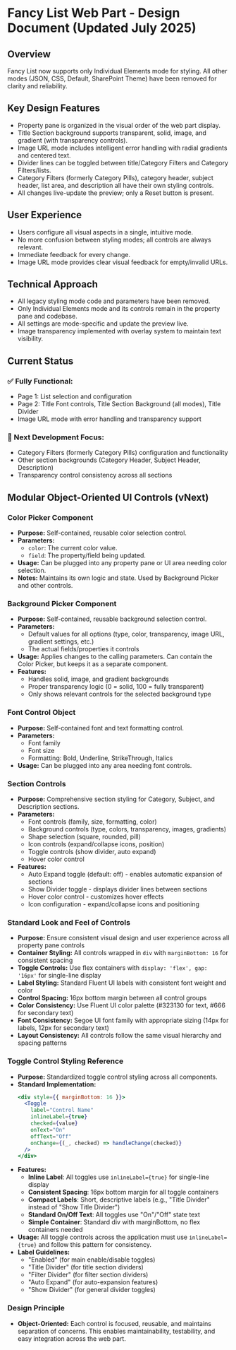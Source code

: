 # Fancy List Web Part - Design Document (Updated July 2025)

## Overview
Fancy List now supports only Individual Elements mode for styling. All other modes (JSON, CSS, Default, SharePoint Theme) have been removed for clarity and reliability.

## Key Design Features
- Property pane is organized in the visual order of the web part display.
- Title Section background supports transparent, solid, image, and gradient (with transparency controls).
- Image URL mode includes intelligent error handling with radial gradients and centered text.
- Divider lines can be toggled between title/Category Filters and Category Filters/lists.
- Category Filters (formerly Category Pills), category header, subject header, list area, and description all have their own styling controls.
- All changes live-update the preview; only a Reset button is present.

## User Experience
- Users configure all visual aspects in a single, intuitive mode.
- No more confusion between styling modes; all controls are always relevant.
- Immediate feedback for every change.
- Image URL mode provides clear visual feedback for empty/invalid URLs.

## Technical Approach
- All legacy styling mode code and parameters have been removed.
- Only Individual Elements mode and its controls remain in the property pane and codebase.
- All settings are mode-specific and update the preview live.
- Image transparency implemented with overlay system to maintain text visibility.

## Current Status
### ✅ Fully Functional:
- Page 1: List selection and configuration
- Page 2: Title Font controls, Title Section Background (all modes), Title Divider
- Image URL mode with error handling and transparency support

### 🔄 Next Development Focus:
- Category Filters (formerly Category Pills) configuration and functionality
- Other section backgrounds (Category Header, Subject Header, Description)
- Transparency control consistency across all sections

## Modular Object-Oriented UI Controls (vNext)

### Color Picker Component
- **Purpose:** Self-contained, reusable color selection control.
- **Parameters:**
  - `color`: The current color value.
  - `field`: The property/field being updated.
- **Usage:** Can be plugged into any property pane or UI area needing color selection.
- **Notes:** Maintains its own logic and state. Used by Background Picker and other controls.

### Background Picker Component
- **Purpose:** Self-contained, reusable background selection control.
- **Parameters:**
  - Default values for all options (type, color, transparency, image URL, gradient settings, etc.)
  - The actual fields/properties it controls
- **Usage:** Applies changes to the calling parameters. Can contain the Color Picker, but keeps it as a separate component.
- **Features:**
  - Handles solid, image, and gradient backgrounds
  - Proper transparency logic (0 = solid, 100 = fully transparent)
  - Only shows relevant controls for the selected background type

### Font Control Object
- **Purpose:** Self-contained font and text formatting control.
- **Parameters:**
  - Font family
  - Font size
  - Formatting: Bold, Underline, StrikeThrough, Italics
- **Usage:** Can be plugged into any area needing font controls.

### Section Controls
- **Purpose:** Comprehensive section styling for Category, Subject, and Description sections.
- **Parameters:**
  - Font controls (family, size, formatting, color)
  - Background controls (type, colors, transparency, images, gradients)
  - Shape selection (square, rounded, pill)
  - Icon controls (expand/collapse icons, position)
  - Toggle controls (show divider, auto expand)
  - Hover color control
- **Features:**
  - Auto Expand toggle (default: off) - enables automatic expansion of sections
  - Show Divider toggle - displays divider lines between sections
  - Hover color control - customizes hover effects
  - Icon configuration - expand/collapse icons and positioning

### Standard Look and Feel of Controls
- **Purpose:** Ensure consistent visual design and user experience across all property pane controls
- **Container Styling:** All controls wrapped in `div` with `marginBottom: 16` for consistent spacing
- **Toggle Controls:** Use flex containers with `display: 'flex', gap: '16px'` for single-line display
- **Label Styling:** Standard Fluent UI labels with consistent font weight and color
- **Control Spacing:** 16px bottom margin between all control groups
- **Color Consistency:** Use Fluent UI color palette (#323130 for text, #666 for secondary text)
- **Font Consistency:** Segoe UI font family with appropriate sizing (14px for labels, 12px for secondary text)
- **Layout Consistency:** All controls follow the same visual hierarchy and spacing patterns

### Toggle Control Styling Reference
- **Purpose:** Standardized toggle control styling across all components.
- **Standard Implementation:**
  ```jsx
  <div style={{ marginBottom: 16 }}>
    <Toggle
      label="Control Name"
      inlineLabel={true}
      checked={value}
      onText="On"
      offText="Off"
      onChange={(_, checked) => handleChange(checked)}
    />
  </div>
  ```
- **Features:**
  - **Inline Label**: All toggles use `inlineLabel={true}` for single-line display
  - **Consistent Spacing**: 16px bottom margin for all toggle containers
  - **Compact Labels**: Short, descriptive labels (e.g., "Title Divider" instead of "Show Title Divider")
  - **Standard On/Off Text**: All toggles use "On"/"Off" state text
  - **Simple Container**: Standard div with marginBottom, no flex containers needed
- **Usage:** All toggle controls across the application must use `inlineLabel={true}` and follow this pattern for consistency.
- **Label Guidelines:**
  - "Enabled" (for main enable/disable toggles)
  - "Title Divider" (for title section dividers)
  - "Filter Divider" (for filter section dividers)
  - "Auto Expand" (for auto-expansion features)
  - "Show Divider" (for general divider toggles)

### Design Principle
- **Object-Oriented:** Each control is focused, reusable, and maintains separation of concerns. This enables maintainability, testability, and easy integration across the web part.
